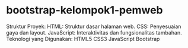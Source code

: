 # bootstrap-kelompok1-pemweb
Struktur Proyek: HTML: Struktur dasar halaman web. CSS: Penyesuaian gaya dan layout. JavaScript: Interaktivitas dan fungsionalitas tambahan. Teknologi yang Digunakan: HTML5 CSS3 JavaScript Bootstrap
